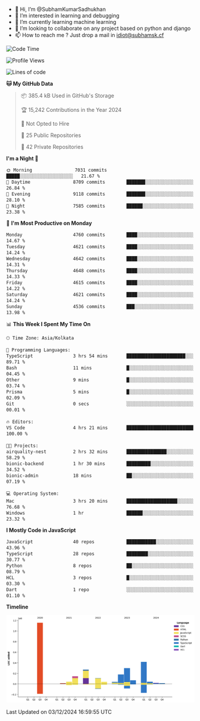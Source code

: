 - 👋 Hi, I’m @SubhamKumarSadhukhan
- 👀 I’m interested in learning and debugging
- 🌱 I’m currently learning machine learning
- 💞️ I’m looking to collaborate on any project based on python and django
- 📫 How to reach me ?
      Just drop a mail in idiot@subhamsk.cf

<!---
SubhamKumarSadhukhan/SubhamKumarSadhukhan is a ✨ special ✨ repository because its `README.md` (this file) appears on your GitHub profile.
You can click the Preview link to take a look at your changes.
--->


<!--START_SECTION:waka-->
![Code Time](http://img.shields.io/badge/Code%20Time-2%2C653%20hrs%2036%20mins-blue)

![Profile Views](http://img.shields.io/badge/Profile%20Views-1-blue)

![Lines of code](https://img.shields.io/badge/From%20Hello%20World%20I%27ve%20Written-2.8%20million%20lines%20of%20code-blue)

**🐱 My GitHub Data** 

> 📦 385.4 kB Used in GitHub's Storage 
 > 
> 🏆 15,242 Contributions in the Year 2024
 > 
> 🚫 Not Opted to Hire
 > 
> 📜 25 Public Repositories 
 > 
> 🔑 42 Private Repositories 
 > 
**I'm a Night 🦉** 

```text
🌞 Morning                7031 commits        █████░░░░░░░░░░░░░░░░░░░░   21.67 % 
🌆 Daytime                8709 commits        ███████░░░░░░░░░░░░░░░░░░   26.84 % 
🌃 Evening                9118 commits        ███████░░░░░░░░░░░░░░░░░░   28.10 % 
🌙 Night                  7585 commits        ██████░░░░░░░░░░░░░░░░░░░   23.38 % 
```
📅 **I'm Most Productive on Monday** 

```text
Monday                   4760 commits        ████░░░░░░░░░░░░░░░░░░░░░   14.67 % 
Tuesday                  4621 commits        ████░░░░░░░░░░░░░░░░░░░░░   14.24 % 
Wednesday                4642 commits        ████░░░░░░░░░░░░░░░░░░░░░   14.31 % 
Thursday                 4648 commits        ████░░░░░░░░░░░░░░░░░░░░░   14.33 % 
Friday                   4615 commits        ████░░░░░░░░░░░░░░░░░░░░░   14.22 % 
Saturday                 4621 commits        ████░░░░░░░░░░░░░░░░░░░░░   14.24 % 
Sunday                   4536 commits        ███░░░░░░░░░░░░░░░░░░░░░░   13.98 % 
```


📊 **This Week I Spent My Time On** 

```text
🕑︎ Time Zone: Asia/Kolkata

💬 Programming Languages: 
TypeScript               3 hrs 54 mins       ██████████████████████░░░   89.71 % 
Bash                     11 mins             █░░░░░░░░░░░░░░░░░░░░░░░░   04.45 % 
Other                    9 mins              █░░░░░░░░░░░░░░░░░░░░░░░░   03.74 % 
Prisma                   5 mins              █░░░░░░░░░░░░░░░░░░░░░░░░   02.09 % 
Git                      0 secs              ░░░░░░░░░░░░░░░░░░░░░░░░░   00.01 % 

🔥 Editors: 
VS Code                  4 hrs 21 mins       █████████████████████████   100.00 % 

🐱‍💻 Projects: 
airquality-nest          2 hrs 32 mins       ███████████████░░░░░░░░░░   58.29 % 
bionic-backend           1 hr 30 mins        █████████░░░░░░░░░░░░░░░░   34.52 % 
bionic-admin             18 mins             ██░░░░░░░░░░░░░░░░░░░░░░░   07.19 % 

💻 Operating System: 
Mac                      3 hrs 20 mins       ███████████████████░░░░░░   76.68 % 
Windows                  1 hr                ██████░░░░░░░░░░░░░░░░░░░   23.32 % 
```

**I Mostly Code in JavaScript** 

```text
JavaScript               40 repos            ███████████░░░░░░░░░░░░░░   43.96 % 
TypeScript               28 repos            ████████░░░░░░░░░░░░░░░░░   30.77 % 
Python                   8 repos             ██░░░░░░░░░░░░░░░░░░░░░░░   08.79 % 
HCL                      3 repos             █░░░░░░░░░░░░░░░░░░░░░░░░   03.30 % 
Dart                     1 repo              ░░░░░░░░░░░░░░░░░░░░░░░░░   01.10 % 
```



**Timeline**

![Lines of Code chart](https://raw.githubusercontent.com/SubhamKumarSadhukhan/SubhamKumarSadhukhan/main/assets/bar_graph.png)


 Last Updated on 03/12/2024 16:59:55 UTC
<!--END_SECTION:waka-->
